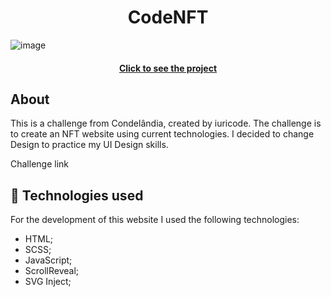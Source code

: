 <h1 align="center">
  CodeNFT
</h1>

![image](https://github.com/danilo8br/codenft/assets/51414398/bd5a655c-d75f-487a-a574-17a922e4e881)

<h4 align="center"><a href="https://danilo8br.github.io/codenft/">Click to see the project</a></h4>

## About

This is a challenge from Condelândia, created by iuricode. The challenge is to create an NFT website using current technologies.
I decided to change Design to practice my UI Design skills.

Challenge link

## 💼 Technologies used

For the development of this website I used the following technologies:

- HTML;
- SCSS;
- JavaScript;
- ScrollReveal;
- SVG Inject;
